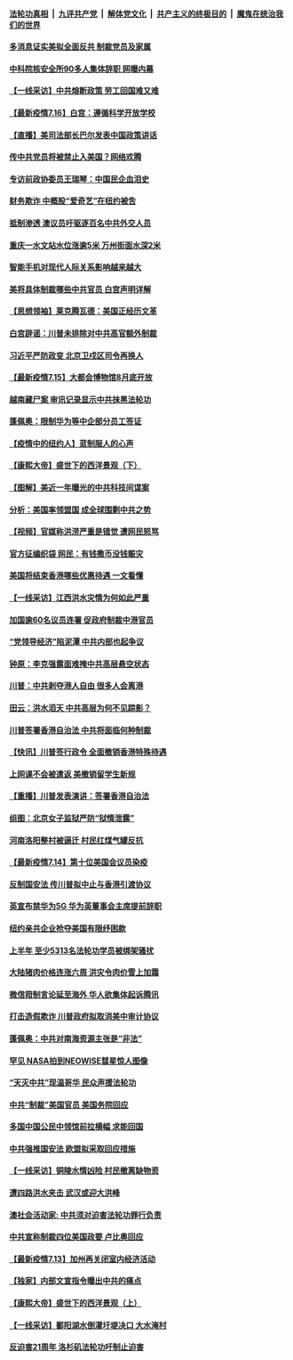 

####  [法轮功真相](../../../../basic/blob/master/README.md?t=07170602) &nbsp;|&nbsp; [九评共产党](../../../../9ping.md/blob/master/README.md?t=07170602) &nbsp;|&nbsp; [解体党文化](../../../../jtdwh.md/blob/master/README.md?t=07170602)  &nbsp;|&nbsp; [共产主义的终极目的](../../../../gczydzjmd.md/blob/master/README.md?t=07170602) &nbsp;|&nbsp; [魔鬼在统治我们的世界](../../../../mgztzwmdsj.md/blob/master/README.md?t=07170602) 

#### [多消息证实美拟全面反共 制裁党员及家属](../pages/nf4514/n12261505.md?t=07170602) 

#### [中科院核安全所90多人集体辞职 网曝内幕](../pages/nf4514/n12261417.md?t=07170602) 

#### [【一线采访】中共熔断政策 劳工回国难又难](../pages/nf4514/n12261378.md?t=07170602) 

#### [【最新疫情7.16】白宫：遵循科学开放学校](../pages/nf4514/n12259214.md?t=07170602) 

#### [【直播】美司法部长巴尔发表中国政策讲话](../pages/nf4514/n12259336.md?t=07170602) 

#### [传中共党员将被禁止入美国？网络欢腾](../pages/nf4514/n12260330.md?t=07170602) 

#### [专访前政协委员王瑞琴：中国民企血泪史](../pages/nf4514/n12258230.md?t=07170602) 

#### [财务欺诈 中概股“爱奇艺”在纽约被吿](../pages/nf4514/n12259545.md?t=07170602) 

#### [抵制渗透 澳议员吁驱逐百名中共外交人员](../pages/nf4514/n12259085.md?t=07170602) 

#### [重庆一水文站水位涨逾5米 万州街面水深2米](../pages/nf4514/n12259772.md?t=07170602) 

#### [智能手机对现代人际关系影响越来越大](../pages/nf4514/n12258170.md?t=07170602) 

#### [美将具体制裁哪些中共官员 白宫声明详解](../pages/nf4514/n12259236.md?t=07170602) 

#### [【思想领袖】莱克腾瓦德：美国正经历文革](../pages/nf4514/n11896002.md?t=07170602) 

#### [白宫辟谣：川普未排除对中共高官额外制裁](../pages/nf4514/n12258872.md?t=07170602) 

#### [习近平严防政变 北京卫戍区司令再换人](../pages/nf4514/n12258919.md?t=07170602) 

#### [【最新疫情7.15】大都会博物馆8月底开放](../pages/nf4514/n12256304.md?t=07170602) 

#### [越南藏尸案 审讯记录显示中共抹黑法轮功](../pages/nf4514/n12255634.md?t=07170602) 

#### [蓬佩奥：限制华为等中企部分员工签证](../pages/nf4514/n12258352.md?t=07170602) 

#### [【疫情中的纽约人】蓝制服人的心声](../pages/nf4514/n12256826.md?t=07170602) 

#### [【康熙大帝】盛世下的西洋景观（下）](../pages/nf4514/n12144510.md?t=07170602) 

#### [【图解】美近一年曝光的中共科技间谍案](../pages/nf4514/n12257943.md?t=07170602) 

#### [分析：美国率领盟国 成全球围剿中共之势](../pages/nf4514/n12258279.md?t=07170602) 

#### [【视频】官媒称洪涝严重是错觉 遭网民怒骂](../pages/nf4514/n12257808.md?t=07170602) 

#### [官方征编织袋 网民：有钱撒币没钱赈灾](../pages/nf4514/n12257064.md?t=07170602) 

#### [美国将结束香港哪些优惠待遇 一文看懂](../pages/nf4514/n12257412.md?t=07170602) 

#### [【一线采访】江西洪水灾情为何如此严重](../pages/nf4514/n12256432.md?t=07170602) 

#### [加国逾60名议员连署 促政府制裁中港官员](../pages/nf4514/n12256778.md?t=07170602) 

#### [“党领导经济”陷泥潭 中共内部也起争议](../pages/nf4514/n12254987.md?t=07170602) 

#### [钟原：李克强露面难掩中共高层悬空状态](../pages/nf4514/n12256586.md?t=07170602) 

#### [川普：中共剥夺港人自由 很多人会离港](../pages/nf4514/n12256293.md?t=07170602) 

#### [田云：洪水滔天 中共高层为何不见踪影？](../pages/nf4514/n12254613.md?t=07170602) 

#### [川普签署香港自治法 中共将面临何种制裁](../pages/nf4514/n12256086.md?t=07170602) 

#### [【快讯】川普签行政令 全面撤销香港特殊待遇](../pages/nf4514/n12256130.md?t=07170602) 

#### [上网课不会被遣返 美撤销留学生新规](../pages/nf4514/n12256028.md?t=07170602) 

#### [【重播】川普发表演讲：签署香港自治法](../pages/nf4514/n12255677.md?t=07170602) 

#### [组图：北京女子监狱严防“狱情泄露”](../pages/nf4514/n12254429.md?t=07170602) 

#### [河南洛阳整村被逼迁 村民扛煤气罐反抗](../pages/nf4514/n12255733.md?t=07170602) 

#### [【最新疫情7.14】第十位美国会议员染疫](../pages/nf4514/n12253884.md?t=07170602) 

#### [反制国安法 传川普拟中止与香港引渡协议](../pages/nf4514/n12255578.md?t=07170602) 

#### [英宣布禁华为5G 华为英董事会主席提前辞职](../pages/nf4514/n12255064.md?t=07170602) 

#### [纽约亲共企业抢夺美国有限纾困款](../pages/nf4514/n12253770.md?t=07170602) 

#### [上半年 至少5313名法轮功学员被绑架骚扰](../pages/nf4514/n12254635.md?t=07170602) 

#### [大陆猪肉价格连涨六周 洪灾令肉价雪上加霜](../pages/nf4514/n12254212.md?t=07170602) 

#### [微信箝制言论延至海外 华人欲集体起诉腾讯](../pages/nf4514/n12254265.md?t=07170602) 

#### [打击造假欺诈 川普政府拟取消美中审计协议](../pages/nf4514/n12254327.md?t=07170602) 

#### [蓬佩奥：中共对南海资源主张是“非法”](../pages/nf4514/n12253649.md?t=07170602) 

#### [罕见 NASA拍到NEOWISE彗星惊人图像](../pages/nf4514/n12253999.md?t=07170602) 

#### [“天灭中共”现温哥华 民众声援法轮功](../pages/nf4514/n12253841.md?t=07170602) 

#### [中共“制裁”美国官员 美国务院回应](../pages/nf4514/n12253597.md?t=07170602) 

#### [多国中国公民中领馆前拉横幅 求能回国](../pages/nf4514/n12253503.md?t=07170602) 

#### [中共强推国安法 欧盟拟采取回应措施](../pages/nf4514/n12253310.md?t=07170602) 

#### [【一线采访】铜陵水情凶险 村民撤离缺物资](../pages/nf4514/n12252740.md?t=07170602) 

#### [遭四路洪水夹击 武汉或迎大洪峰](../pages/nf4514/n12252925.md?t=07170602) 

#### [澳社会活动家: 中共须对迫害法轮功罪行负责](../pages/nf4514/n12245386.md?t=07170602) 

#### [中共宣称制裁四位美国政要 卢比奥回应](../pages/nf4514/n12252931.md?t=07170602) 

#### [【最新疫情7.13】加州再关闭室内经济活动](../pages/nf4514/n12247789.md?t=07170602) 

#### [【独家】内部文宣指令曝出中共的痛点](../pages/nf4514/n12242213.md?t=07170602) 

#### [【康熙大帝】盛世下的西洋景观（上）](../pages/nf4514/n12144368.md?t=07170602) 

#### [【一线采访】鄱阳湖水倒灌圩堤决口 大水淹村](../pages/nf4514/n12251942.md?t=07170602) 

#### [反迫害21周年 洛杉矶法轮功吁制止迫害](../pages/nf4514/n12251528.md?t=07170602) 

